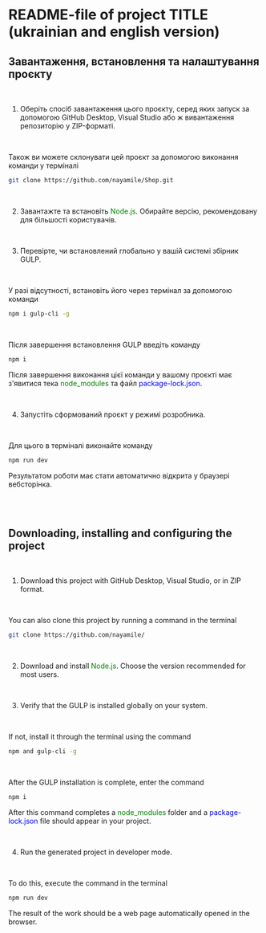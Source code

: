 # README-file of project TITLE (ukrainian and english version)

## Завантаження, встановлення та налаштування проєкту 

<br>

1. Оберіть спосіб завантаження цього проєкту, серед яких запуск за допомогою 
GitHub Desktop, Visual Studio або ж вивантаження репозиторію у ZIP-форматі.

<br>

Також ви можете склонувати цей проєкт за допомогою виконання команди у терміналі

```bash
git clone https://github.com/nayamile/Shop.git
```

<br>

2. Завантажте та встановіть <span style="color: green">Node.js</span>. 
Обирайте версію, рекомендовану для більшості користувачів.

<br>

3. Перевірте, чи встановлений глобально у вашій системі збірник GULP.

<br>

У разі відсутності, встановіть його через термінал за допомогою команди 

```bash
npm i gulp-cli -g
```

<br>

Після завершення встановлення GULP введіть команду 

```bash
npm i
```

Після завершення виконання цієї команди 
у вашому проєкті має з'явитися тека <span style="color: green">node_modules</span> 
та файл <span style="color: blue">package-lock.json</span>.

<br>

4. Запустіть сформований проєкт у режимі розробника.

<br>

Для цього в терміналі виконайте команду 
```bash
npm run dev
```

Результатом роботи має стати автоматично відкрита у браузері вебсторінка.

<br><br>
## Downloading, installing and configuring the project

<br>

1. Download this project with GitHub Desktop, Visual Studio, or in ZIP format.

<br>

You can also clone this project by running a command in the terminal

```bash
git clone https://github.com/nayamile/
```

<br>

2. Download and install <span style="color: green">Node.js</span>. 
Choose the version recommended for most users.

<br>

3. Verify that the GULP is installed globally on your system.

<br>

If not, install it through the terminal using the command

```bash
npm and gulp-cli -g
```

<br>

After the GULP installation is complete, enter the command

```bash
npm i
```

After this command completes a <span style="color: green">node_modules</span> folder 
and a <span style="color: blue">package-lock.json</span> file should appear in your project.

<br>

4. Run the generated project in developer mode.

<br>

To do this, execute the command in the terminal
```bash
npm run dev
```

The result of the work should be a web page automatically opened in the browser.